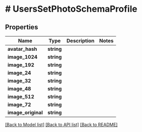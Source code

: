 # # UsersSetPhotoSchemaProfile

## Properties

Name | Type | Description | Notes
------------ | ------------- | ------------- | -------------
**avatar_hash** | **string** |  |
**image_1024** | **string** |  |
**image_192** | **string** |  |
**image_24** | **string** |  |
**image_32** | **string** |  |
**image_48** | **string** |  |
**image_512** | **string** |  |
**image_72** | **string** |  |
**image_original** | **string** |  |

[[Back to Model list]](../../README.md#models) [[Back to API list]](../../README.md#endpoints) [[Back to README]](../../README.md)
